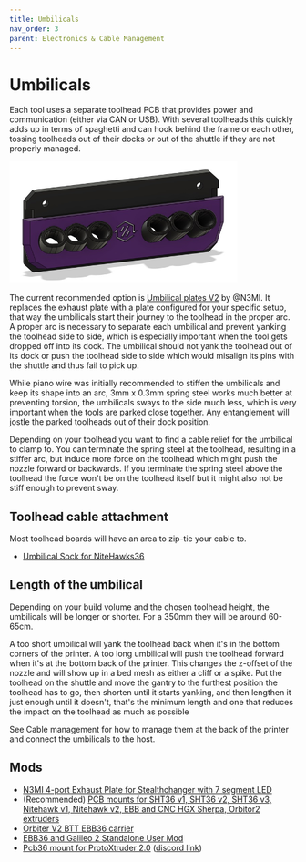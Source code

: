 ```yaml
---
title: Umbilicals
nav_order: 3
parent: Electronics & Cable Management
---
```

<!-- Use the page layout at TOC.md:  https://github.com/sdylewski/StealthChanger/blob/main/docs/TOC.md -->
# Umbilicals

Each tool uses a separate toolhead PCB that provides power and communication (either via CAN or USB). With several toolheads this quickly adds up in terms of spaghetti and can hook behind the frame or each other, tossing toolheads out of their docks or out of the shuttle if they are not properly managed.

[<img src="../media/CableManagement/N3MI_plate.jpg" width="400">](https://github.com/DraftShift/CableManagement/tree/main/UserMods/N3MI-DG/Umbilical_plates_V2)

The current recommended option is [Umbilical plates V2](https://github.com/DraftShift/CableManagement/tree/main/UserMods/N3MI-DG/Umbilical_plates_V2) by @N3MI. It replaces the exhaust plate with a plate configured for your specific setup, that way the umbilicals start their journey to the toolhead in the proper arc. A proper arc is necessary to separate each umbilical and prevent yanking the toolhead side to side, which is especially important when the tool gets dropped off into its dock. The umbilical should not yank the toolhead out of its dock or push the toolhead side to side which would misalign its pins with the shuttle and thus fail to pick up.

While piano wire was initially recommended to stiffen the umbilicals and keep its shape into an arc, 3mm x 0.3mm spring steel works much better at preventing torsion, the umbilicals sways to the side much less, which is very important when the tools are parked close together. Any entanglement will jostle the parked toolheads out of their dock position.

Depending on your toolhead you want to find a cable relief for the umbilical to clamp to. You can terminate the spring steel at the toolhead, resulting in a stiffer arc, but induce more force on the toolhead which might push the nozzle forward or backwards. If you terminate the spring steel above the toolhead the force won't be on the toolhead itself but it might also not be stiff enough to prevent sway.

## Toolhead cable attachment
Most toolhead boards will have an area to zip-tie your cable to. 
 
* [Umbilical Sock for NiteHawks36](https://github.com/DraftShift/StealthChanger/tree/main/UserMods/Nic335/NH36Sock)


## Length of the umbilical

Depending on your build volume and the chosen toolhead height, the umbilicals will be longer or shorter. For a 350mm they will be around 60-65cm.

A too short umbilical will yank the toolhead back when it's in the bottom corners of the printer. A too long umbilical will push the toolhead forward when it's at the bottom back of the printer. This changes the z-offset of the nozzle and will show up in a bed mesh as either a cliff or a spike. 
Put the toolhead on the shuttle and move the gantry to the furthest position the toolhead has to go, then shorten until it starts yanking, and then lengthen it just enough until it doesn't, that's the minimum length and one that reduces the impact on the toolhead as much as possible


See Cable management for how to manage them at the back of the printer and connect the umbilicals to the host.


## Mods

* [N3MI 4-port Exhaust Plate for Stealthchanger with 7 segment LED](https://www.printables.com/model/1452047-n3mi-4-port-exhaust-plate-for-stealthchanger-with)
* (Recommended) [PCB mounts for SHT36 v1, SHT36 v2, SHT36 v3, Nitehawk v1, Nitehawk v2, EBB and CNC HGX Sherpa, Orbitor2 extruders](https://github.com/DraftShift/StealthChanger/tree/main/UserMods/TheSin-/PCB36_Mount)
* [Orbiter V2 BTT EBB36 carrier](https://github.com/DraftShift/StealthChanger/blob/main/UserMods/onsimon/README.md)
* [EBB36 and Galileo 2 Standalone User Mod](https://github.com/DraftShift/StealthChanger/tree/main/UserMods/seenit783)
* [Pcb36 mount for ProtoXtruder 2.0](https://www.printables.com/model/1460801-ebb36-mount-protoextruder2stealthchanger) ([discord link](https://discord.com/channels/1226846451028725821/1373573718017708114))




